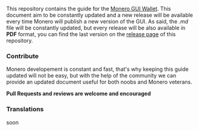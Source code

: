 This repository contains the guide for the [Monero GUI Wallet](https://github.com/monero-project/monero-gui/releases).
This document aim to be constantly updated and a new release will be available every time Monero will publish a new version of the GUI. As said, the *.md* file will be constantly updated, but every release will be also available in **PDF** format, you can find the last version on the [release page](https://github.com/erciccione/monero-GUI-guide/releases) of this repository.

### Contribute
Monero developement is constant and fast, that's why keeping this guide updated will not be easy, but with the help of the community we can provide an updated document useful for both noobs and Monero veterans.
&nbsp;

**Pull Requests and reviews are welcome and encouraged**

### Translations
soon
